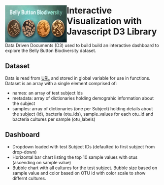 <div><img align=left width=200px height=120px src="https://github.com/geethakan/belly-button-challenge/blob/main/Images/belly_button_biodiversity.jpg">

# Interactive Visualization with Javascript D3 Library
Data Driven Documents (D3) used to build build an interactive dashboard to explore the Belly Button Biodiversity dataset.

## Dataset
Data is read from [URL](https://2u-data-curriculum-team.s3.amazonaws.com/dataviz-classroom/v1.1/14-Interactive-Web-Visualizations/02-Homework/samples.json) and stored in global variable for use in functions. 
Dataset is an array with a single element comprised of: <br>
 * names: an array of test subject Ids
 * metadata: array of dictionaries holding demograhic information about the subject
 * samples: array of dictionaries (one per Subject) holding details about the subject (id), bacteria (otu_ids), sample_values for each otu_id and bacteria cultures per sample (otu_labels)

## Dashboard
 * Dropdown loaded with test Subject IDs (defaulted to first subject from drop-down)
 * Horizontal bar chart listing the top 10 sample values with otus (ascending on sample value)
 * Bubble chart with all cultures for the test subject. Bubble size based on sample value and color based on OTU id with color scale to show differnt cultures. 
